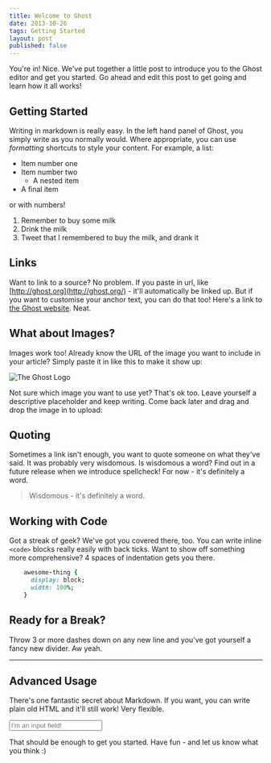 ```yaml
---
title: Welcome to Ghost
date: 2013-10-26
tags: Getting Started
layout: post
published: false
---
```


You're in! Nice. We've put together a little post to introduce you to the Ghost
editor and get you started. Go ahead and edit this post to get going and learn
how it all works!

## Getting Started

Writing in markdown is really easy. In the left hand panel of Ghost, you simply
write as you normally would. Where appropriate, you can use _formatting_
shortcuts to style your content. For example, a list:

* Item number one
* Item number two
  * A nested item
* A final item

or with numbers!

1. Remember to buy some milk
2. Drink the milk
3. Tweet that I remembered to buy the milk, and drank it

## Links

Want to link to a source? No problem. If you paste in url, like
[http://ghost.org](http://ghost.org/) - it'll automatically be linked up. But
if you want to customise your anchor text, you can do that too! Here's a link to
[the Ghost website](http://ghost.org/). Neat.

## What about Images?

Images work too! Already know the URL of the image you want to include in your
article? Simply paste it in like this to make it show up:

![The Ghost Logo](http://tryghost.org/ghost.png)

Not sure which image you want to use yet? That's ok too. Leave yourself a
descriptive placeholder and keep writing. Come back later and drag and drop the
image in to upload:

## Quoting

Sometimes a link isn't enough, you want to quote someone on what they've said.
It was probably very wisdomous. Is wisdomous a word? Find out in a future
release when we introduce spellcheck! For now - it's definitely a word.

> Wisdomous - it's definitely a word.

## Working with Code

Got a streak of geek? We've got you covered there, too. You can write inline
`<code>` blocks really easily with back ticks. Want to show off something more
comprehensive? 4 spaces of indentation gets you there.

```ruby
    awesome-thing {
      display: block;
      width: 100%;
    }
```

## Ready for a Break?

Throw 3 or more dashes down on any new line and you've got yourself a fancy new
divider. Aw yeah.

---

## Advanced Usage

There's one fantastic secret about Markdown. If you want, you can write plain
old HTML and it'll still work! Very flexible.

<input type="text" placeholder="I'm an input field!">

That should be enough to get you started. Have fun - and let us know what you
think :)

